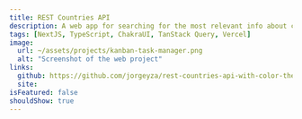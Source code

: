 ```yaml
---
title: REST Countries API
description: A web app for searching for the most relevant info about countries, using the REST Countries API. UI design by frontendmentor.io
tags: [NextJS, TypeScript, ChakraUI, TanStack Query, Vercel]
image:
  url: ~/assets/projects/kanban-task-manager.png
  alt: "Screenshot of the web project"
links:
  github: https://github.com/jorgeyza/rest-countries-api-with-color-theme-switcher
  site: 
isFeatured: false
shouldShow: true
---
```

